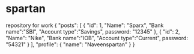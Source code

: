 # spartan
repository for work
{
  "posts": [
    {
      "id": 1,
      "Name": "Sparx",
      "Bank name":"SBI",
      "Account type":"Savings",
      password: "12345"
    },
    {
      "id": 2,
      "Name": "Nike",
      "Bank name":"IOB",
      "Account type":"Current",
      password: "54321"
    }
  ],
  "profile": {
    "name": "Naveenspartan"
  }
}

